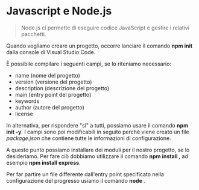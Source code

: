 # Javascript e Node.js
> Node.js ci permette di eseguire codice JavaScript e gestire i relativi pacchetti.

Quando vogliamo creare un progetto, occorre lanciare il comando **npm init** dalla console di Visual Studio Code. 

È possibile compilare i seguenti campi, se lo riteniamo necessario:
- name (nome del progetto)
- version (versione del progetto)
- description (descrizione del progetto)
- main (entry point del progetto)
- keywords
- author (autore del progetto)
- license

In alternativa, per rispondere "sì" a tutti, possiamo usare il comando **npm init -y**.
I campi sono poi modificabili in seguito perché viene creato un file *package.json* che contiene tutte le informazioni di configurazione.

A questo punto possiamo installare dei moduli per il nostro progetto, se lo desideriamo.
Per fare ciò dobbiamo utilizzare il comando **npm install <nomePacchetto>**, ad esempio **npm install express**.

Per far partire un file differente dall'entry point specificato nella configurazione del progresso usiamo il comando **node <nomeFile>**.

